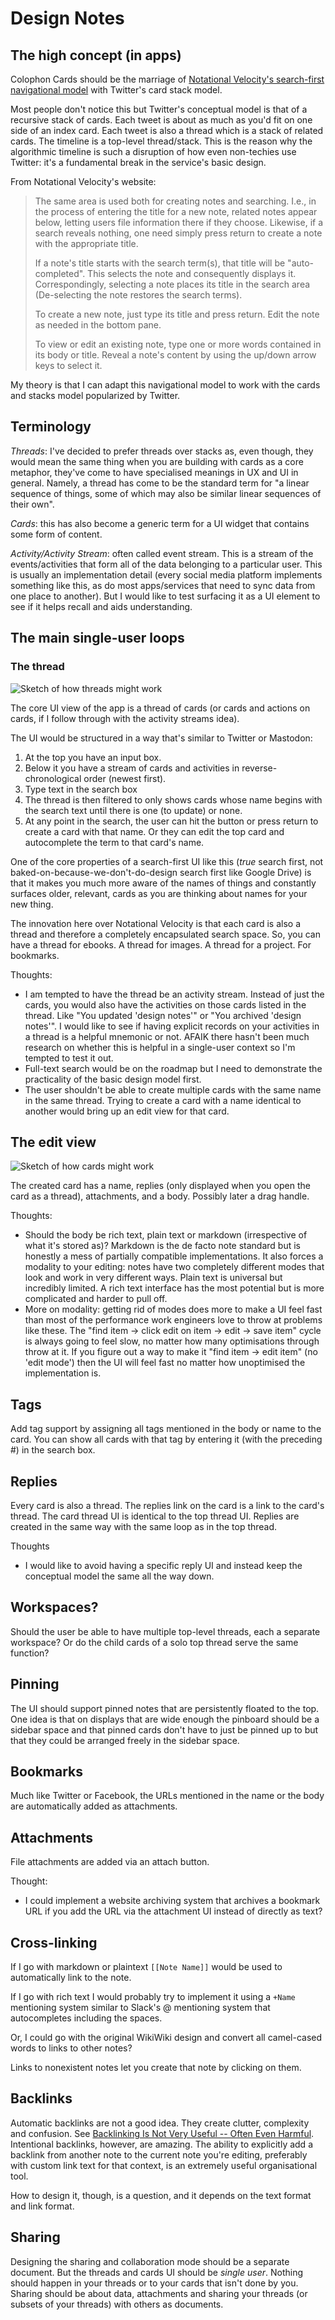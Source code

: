 # Design Notes

## The high concept (in apps)

Colophon Cards should be the marriage of [Notational Velocity's search-first navigational model](https://notational.net/) with Twitter's card stack model.

Most people don't notice this but Twitter's conceptual model is that of a recursive stack of cards. Each tweet is about as much as you'd fit on one side of an index card. Each tweet is also a thread which is a stack of related cards. The timeline is a top-level thread/stack. This is the reason why the algorithmic timeline is such a disruption of how even non-techies use Twitter: it's a fundamental break in the service's basic design.

From Notational Velocity's website:

> The same area is used both for creating notes and searching. I.e., in the process of entering the title for a new note, related notes appear below, letting users file information there if they choose. Likewise, if a search reveals nothing, one need simply press return to create a note with the appropriate title.
>
> If a note's title starts with the search term(s), that title will be "auto-completed". This selects the note and consequently displays it. Correspondingly, selecting a note places its title in the search area (De-selecting the note restores the search terms).
>
> To create a new note, just type its title and press return. Edit the note as needed in the bottom pane.
>
> To view or edit an existing note, type one or more words contained in its body or title. Reveal a note's content by using the up/down arrow keys to select it.

My theory is that I can adapt this navigational model to work with the cards and stacks model popularized by Twitter.

## Terminology

_Threads_: I've decided to prefer threads over stacks as, even though, they would mean the same thing when you are building with cards as a core metaphor, they've come to have specialised meanings in UX and UI in general. Namely, a thread has come to be the standard term for "a linear sequence of things, some of which may also be similar linear sequences of their own".

_Cards_: this has also become a generic term for a UI widget that contains some form of content.

_Activity/Activity Stream_: often called event stream. This is a stream of the events/activities that form all of the data belonging to a particular user. This is usually an implementation detail (every social media platform implements something like this, as do most apps/services that need to sync data from one place to another). But I would like to test surfacing it as a UI element to see if it helps recall and aids understanding.

## The main single-user loops

### The thread

![Sketch of how threads might work](images/threads-sketch.jpg)

The core UI view of the app is a thread of cards (or cards and actions on cards, if I follow through with the activity streams idea).

The UI would be structured in a way that's similar to Twitter or Mastodon:

1. At the top you have an input box.
2. Below it you have a stream of cards and activities in reverse-chronological order (newest first).
3. Type text in the search box
4. The thread is then filtered to only shows cards whose name begins with the search text until there is one (to update) or none.
5. At any point in the search, the user can hit the button or press return to create a card with that name. Or they can edit the top card and autocomplete the term to that card's name.

One of the core properties of a search-first UI like this (_true_ search first, not baked-on-because-we-don't-do-design search first like Google Drive) is that it makes you much more aware of the names of things and constantly surfaces older, relevant, cards as you are thinking about names for your new thing.

The innovation here over Notational Velocity is that each card is also a thread and therefore a completely encapsulated search space. So, you can have a thread for ebooks. A thread for images. A thread for a project. For bookmarks.

Thoughts:

- I am tempted to have the thread be an activity stream. Instead of just the cards, you would also have the activities on those cards listed in the thread. Like "You updated 'design notes'" or "You archived 'design notes'". I would like to see if having explicit records on your activities in a thread is a helpful mnemonic or not. AFAIK there hasn't been much research on whether this is helpful in a single-user context so I'm tempted to test it out.
- Full-text search would be on the roadmap but I need to demonstrate the practicality of the basic design model first.
- The user shouldn't be able to create multiple cards with the same name in the same thread. Trying to create a card with a name identical to another would bring up an edit view for that card.

## The edit view

![Sketch of how cards might work](images/card-sketch.jpg)

The created card has a name, replies (only displayed when you open the card as a thread), attachments, and a body. Possibly later a drag handle.

Thoughts:

- Should the body be rich text, plain text or markdown (irrespective of what it's stored as)? Markdown is the de facto note standard but is honestly a mess of partially compatible implementations. It also forces a modality to your editing: notes have two completely different modes that look and work in very different ways. Plain text is universal but incredibly limited. A rich text interface has the most potential but is more complicated and harder to pull off.
- More on modality: getting rid of modes does more to make a UI feel fast than most of the performance work engineers love to throw at problems like these. The "find item -> click edit on item -> edit -> save item" cycle is always going to feel slow, no matter how many optimisations through throw at it. If you figure out a way to make it "find item -> edit item" (no 'edit mode') then the UI will feel fast no matter how unoptimised the implementation is.

## Tags

Add tag support by assigning all tags mentioned in the body or name to the card. You can show all cards with that tag by entering it (with the preceding #) in the search box.

## Replies

Every card is also a thread. The replies link on the card is a link to the card's thread. The card thread UI is identical to the top thread UI. Replies are created in the same way with the same loop as in the top thread.

Thoughts

- I would like to avoid having a specific reply UI and instead keep the conceptual model the same all the way down.

## Workspaces?

Should the user be able to have multiple top-level threads, each a separate workspace? Or do the child cards of a solo top thread serve the same function?

## Pinning

The UI should support pinned notes that are persistently floated to the top. One idea is that on displays that are wide enough the pinboard should be a sidebar space and that pinned cards don't have to just be pinned up to but that they could be arranged freely in the sidebar space.

## Bookmarks

Much like Twitter or Facebook, the URLs mentioned in the name or the body are automatically added as attachments.

## Attachments

File attachments are added via an attach button.

Thought:

- I could implement a website archiving system that archives a bookmark URL if you add the URL via the attachment UI instead of directly as text?

## Cross-linking

If I go with markdown or plaintext `[[Note Name]]` would be used to automatically link to the note.

If I go with rich text I would probably try to implement it using a `+Name` mentioning system similar to Slack's @ mentioning system that autocompletes including the spaces.

Or, I could go with the original WikiWiki design and convert all camel-cased words to links to other notes?

Links to nonexistent notes let you create that note by clicking on them.

## Backlinks

Automatic backlinks are not a good idea. They create clutter, complexity and confusion. See [Backlinking Is Not Very Useful -- Often Even Harmful](https://zettelkasten.de/posts/backlinks-are-bad-links/). Intentional backlinks, however, are amazing. The ability to explicitly add a backlink from another note to the current note you're editing, preferably with custom link text for that context, is an extremely useful organisational tool.

How to design it, though, is a question, and it depends on the text format and link format.

## Sharing

Designing the sharing and collaboration mode should be a separate document. But the threads and cards UI should be _single user_. Nothing should happen in your threads or to your cards that isn't done by you. Sharing should be about data, attachments and sharing your threads (or subsets of your threads) with others as documents.
